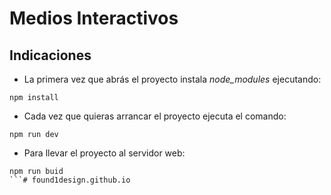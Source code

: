 
# Medios Interactivos
## Indicaciones

- La primera vez que abrás el proyecto instala *node_modules* ejecutando:
```
npm install
```

- Cada vez que quieras arrancar el proyecto ejecuta el comando:
```
npm run dev
```

- Para llevar el proyecto al servidor web:
```
npm run buid
```#   f o u n d 1 d e s i g n . g i t h u b . i o 
 
 